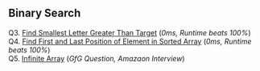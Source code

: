 ## Binary Search

Q3. [Find Smallest Letter Greater Than Target](https://leetcode.com/problems/find-smallest-letter-greater-than-target/) (*0ms, Runtime beats 100%*)                        
Q4. [Find First and Last Position of Element in Sorted Array](https://leetcode.com/problems/find-first-and-last-position-of-element-in-sorted-array/) (*0ms, Runtime beats 100%*)                                                                                                                                                               
Q5. [Infinite Array](https://www.geeksforgeeks.org/find-position-element-sorted-array-infinite-numbers/) (*GfG Question, Amazaon Interview*)
